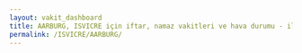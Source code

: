 ```yaml
---
layout: vakit_dashboard
title: AARBURG, ISVICRE için iftar, namaz vakitleri ve hava durumu - ilçe/eyalet seç
permalink: /ISVICRE/AARBURG/
---
```


<script type="text/javascript">
  var GLOBAL_COUNTRY = 'ISVICRE';
  var GLOBAL_CITY = 'AARBURG';
  var GLOBAL_STATE = '';
  var lat = 72;
  var lon = 21;
</script>
